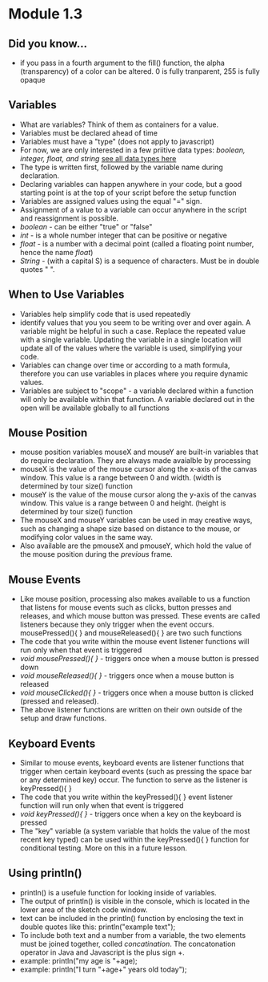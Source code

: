 # Module 1.3

## Did you know...
* if you pass in a fourth argument to the fill() function, the alpha (transparency) of a color can be altered. 0 is fully tranparent, 255 is fully opaque

## Variables
* What are variables? Think of them as containers for a value.
* Variables must be declared ahead of time
* Variables must have a "type" (does not apply to javascript)
* For now, we are only interested in a few priitive data types: *boolean, integer, float, and string* [see all data types here](https://docs.oracle.com/javase/tutorial/java/nutsandbolts/datatypes.html)
* The type is written first, followed by the variable name during declaration.
* Declaring variables can happen anywhere in your code, but a good starting point is at the top of your script before the setup function
* Variables are assigned values using the equal "=" sign. 
* Assignment of a value to a variable can occur anywhere in the script and reassignment is possible.
* *boolean* - can be either "true" or "false"
* *int* - is a whole number integer that can be positive or negative
* *float* - is a number with a decimal point (called a floating point number, hence the name *float*)
* *String* - (with a capital S) is a sequence of characters. Must be in double quotes " ".  

## When to Use Variables
* Variables help simplify code that is used repeatedly
* identify values that you you seem to be writing over and over again. A variable might be helpful in such a case. Replace the repeated value with a single variable. Updating the variable in a single location will update all of the values where the variable is used, simplifying your code. 
* Variables can change over time or according to a math formula, therefore you can use variables in places where you require dynamic values. 
* Variables are subject to "scope" - a variable declared within a function will only be available within that function. A variable declared out in the open will be available globally to all functions


## Mouse Position
* mouse position variables mouseX and mouseY are built-in variables that do require declaration. They are always made avaialble by processing
* mouseX is the value of the mouse cursor along the x-axis of the canvas window. This value is a range between 0 and width. (width is determined by tour size() function
* mouseY is the value of the mouse cursor along the y-axis of the canvas window. This value is a range between 0 and height. (height is determined by tour size() function
* The mouseX and mouseY variables can be used in may creative ways, such as changing a shape size based on distance to the mouse, or modifying color values in the same way.
* Also available are the pmouseX and pmouseY, which hold the value of the mouse position during the *previous* frame.

## Mouse Events
* Like mouse position, processing also makes available to us a function that listens for mouse events such as clicks, button presses and releases, and which mouse button was pressed. These events are called listeners because they only trigger when the event occurs. mousePressed(){ } and mouseReleased(){  } are two such functions
* The code that you write within the mouse event listener functions will run only when that event is triggered
* *void mousePressed(){  }* - triggers once when a mouse button is pressed down
* *void mouseReleased(){  }* - triggers once when a mouse button is released
* *void mouseClicked(){  }* - triggers once when a mouse button is clicked (pressed and released). 
* The above listener functions are written on their own outside of the setup and draw functions. 

## Keyboard Events
* Similar to mouse events, keyboard events are listener functions that trigger when certain keyboard events (such as pressing the space bar or any determined key) occur. The function to serve as the listener is keyPressed(){  }
* The code that you write within the keyPressed(){   } event listener function will run only when that event is triggered
* *void keyPressed(){   }* - triggers once when a key on the keyboard is pressed
* The "key" variable (a system variable that holds the value of the most recent key typed) can be used within the keyPressed(){   } function for conditional testing. More on this in a future lesson.

## Using println()
* println() is a usefule function for looking inside of variables.
* The output of println() is visible in the console, which is located in the lower area of the sketch code window.
* text can be included in the println() function by enclosing the text in double quotes like this: println("example text");
* To include both text and a number from a variable, the two elements must be joined together, colled *concatination*. The concatonation operator in Java and Javascript is the plus sign +. 
* example: println("my age is "+age);
* example: println("I turn "+age+" years old today");


